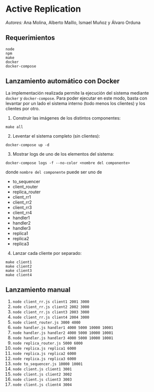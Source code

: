 # Active Replication

_Autores:_ Ana Molina, Alberto Maíllo, Ismael Muñoz y Álvaro Orduna

## Requerimientos
```
node
npm
make
docker
docker-compose
```

## Lanzamiento automático con Docker

La implementación realizada permite la ejecución del sistema mediante `docker` y `docker-compose`. Para poder ejecutar en este modo, basta con levantar por un lado el sistema interno (todo menos los clientes) y los clientes por otro.

1. Construir las imágenes de los distintos componentes:
```
make all
```
2. Leventar el sistema completo (sin clientes):
```
docker-compose up -d
```
3. Mostrar logs de uno de los elementos del sistema:
```
docker-compose logs -f --no-color <nombre del componente>
```
donde `nombre del componente` puede ser uno de

* to_sequencer
* client_router
* replica_router
* client_rr1
* client_rr2
* client_rr3
* client_rr4
* handler1
* handler2
* handler3
* replica1
* replica2
* replica3

4. Lanzar cada cliente por separado:
```
make client1
make client2
make client3
make client4
```

## Lanzamiento manual

1. `node client_rr.js client1 2001 3000`
1. `node client_rr.js client2 2002 3000`
1. `node client_rr.js client3 2003 3000`
1. `node client_rr.js client4 2004 3000`
1. `node client_router.js 3000 4000`
1. `node handler.js handler1 4000 5000 10000 10001`
1. `node handler.js handler2 4000 5000 10000 10001`
1. `node handler.js handler3 4000 5000 10000 10001`
1. `node replica_router.js 5000 6000`
1. `node replica.js replica1 6000`
1. `node replica.js replica2 6000`
1. `node replica.js replica3 6000`
1. `node to_sequencer.js 10000 10001`
1. `node client.js client1 3001`
1. `node client.js client2 3002`
1. `node client.js client3 3003`
1. `node client.js client4 3004`
